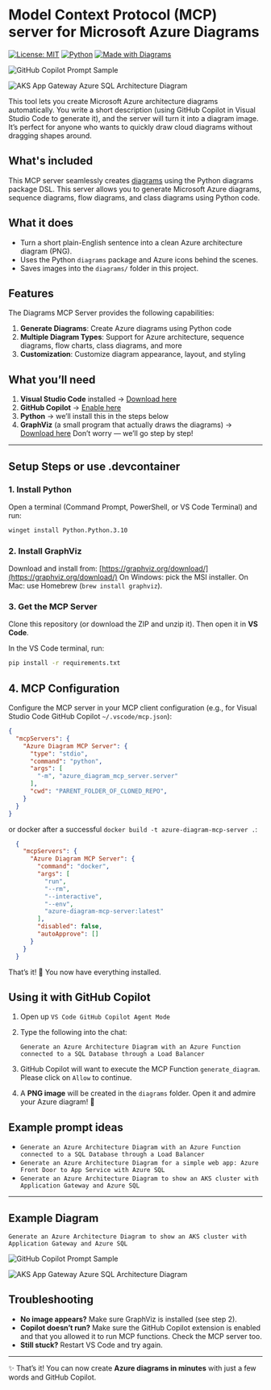 # Model Context Protocol (MCP) server for Microsoft  Azure Diagrams
[![License: MIT](https://img.shields.io/badge/License-MIT-green.svg)](#license)
[![Python](https://img.shields.io/badge/Python-3.10+-blue.svg)]()
[![Made with Diagrams](https://img.shields.io/badge/Diagrams-mingrammer-informational.svg)](https://diagrams.mingrammer.com/)


![GitHub Copilot Prompt Sample](./media/prompt_sample.png)

![AKS App Gateway Azure SQL Architecture Diagram](./media/aks_appgw_sql_architecture.png)

This tool lets you create Microsoft Azure architecture diagrams automatically.
You write a short description (using GitHub Copilot in Visual Studio Code to generate it), and the server will turn it into a diagram image.
It’s perfect for anyone who wants to quickly draw cloud diagrams without dragging shapes around.

## What's included
This MCP server seamlessly creates [diagrams](https://diagrams.mingrammer.com/) using the Python diagrams package DSL.
This server allows you to generate Microsoft Azure diagrams, sequence diagrams, flow diagrams, and class diagrams using Python code.

## What it does
- Turn a short plain-English sentence into a clean Azure architecture diagram (PNG).
- Uses the Python `diagrams` package and Azure icons behind the scenes.
- Saves images into the `diagrams/` folder in this project.


## Features

The Diagrams MCP Server provides the following capabilities:

1. **Generate Diagrams**: Create Azure diagrams using Python code
2. **Multiple Diagram Types**: Support for Azure architecture, sequence diagrams, flow charts, class diagrams, and more
3. **Customization**: Customize diagram appearance, layout, and styling


## What you’ll need

1. **Visual Studio Code** installed → [Download here](https://code.visualstudio.com/)
2. **GitHub Copilot** → [Enable here](https://github.com/features/copilot)
3. **Python** → we’ll install this in the steps below
4. **GraphViz** (a small program that actually draws the diagrams) → [Download here](https://graphviz.org/download/)
Don’t worry — we’ll go step by step!

---

## Setup Steps or use .devcontainer

### 1. Install Python

Open a terminal (Command Prompt, PowerShell, or VS Code Terminal) and run:

```bash
winget install Python.Python.3.10
```

### 2. Install GraphViz

Download and install from: [https://graphviz.org/download/](https://graphviz.org/download/)
On Windows: pick the MSI installer.
On Mac: use Homebrew (`brew install graphviz`).

### 3. Get the MCP Server

Clone this repository (or download the ZIP and unzip it).
Then open it in **VS Code**.

In the VS Code terminal, run:

```bash
pip install -r requirements.txt
```


## 4. MCP Configuration
Configure the MCP server in your MCP client configuration (e.g., for Visual Studio Code GitHub Copilot `~/.vscode/mcp.json`):

```json
{
  "mcpServers": {
    "Azure Diagram MCP Server": {
      "type": "stdio",
      "command": "python",
      "args": [
        "-m", "azure_diagram_mcp_server.server"
      ],
      "cwd": "PARENT_FOLDER_OF_CLONED_REPO",
    }
  }
}
```

or docker after a successful `docker build -t azure-diagram-mcp-server .`:

```json
  {
    "mcpServers": {
      "Azure Diagram MCP Server": {
        "command": "docker",
        "args": [
          "run",
          "--rm",
          "--interactive",
          "--env",
          "azure-diagram-mcp-server:latest"
        ],
        "disabled": false,
        "autoApprove": []
      }
    }
  }
```

That’s it! 🎉 You now have everything installed.


## Using it with GitHub Copilot

1. Open up `VS Code GitHub Copilot Agent Mode`
1. Type the following into the chat:

   ```
   Generate an Azure Architecture Diagram with an Azure Function connected to a SQL Database through a Load Balancer
   ```
2. GitHub Copilot will want to execute the MCP Function `generate_diagram`. Please click on `Allow` to continue.
3. A **PNG image** will be created in the `diagrams` folder. Open it and admire your Azure diagram! 🚀


## Example prompt ideas
- `Generate an Azure Architecture Diagram with an Azure Function connected to a SQL Database through a Load Balancer`
- `Generate an Azure Architecture Diagram for a simple web app: Azure Front Door to App Service with Azure SQL` 
- `Generate an Azure Architecture Diagram to show an AKS cluster with Application Gateway and Azure SQL` 
---
  
## Example Diagram
`Generate an Azure Architecture Diagram to show an AKS cluster with Application Gateway and Azure SQL`

![GitHub Copilot Prompt Sample](./media/prompt_sample.png)

![AKS App Gateway Azure SQL Architecture Diagram](./media/aks_appgw_sql_architecture.png)

## Troubleshooting
* **No image appears?** Make sure GraphViz is installed (see step 2).
* **Copilot doesn’t run?** Make sure the GitHub Copilot extension is enabled and that you allowed it to run MCP functions. Check the MCP server too.
* **Still stuck?** Restart VS Code and try again.

---

✨ That’s it! You can now create **Azure diagrams in minutes** with just a few words and GitHub Copilot.

